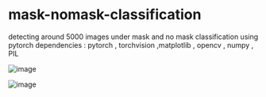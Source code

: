 # mask-nomask-classification

detecting around 5000 images under mask and no mask classification using pytorch
dependencies : pytorch , torchvision ,matplotlib , opencv , numpy , PIL 

![image](https://user-images.githubusercontent.com/66327437/128240312-22d2122a-d3cd-442d-a6d7-06c6966019de.png)

![image](https://user-images.githubusercontent.com/66327437/128240672-8ae0e7ac-6847-4d7a-863f-7e35cb93aeab.png)
